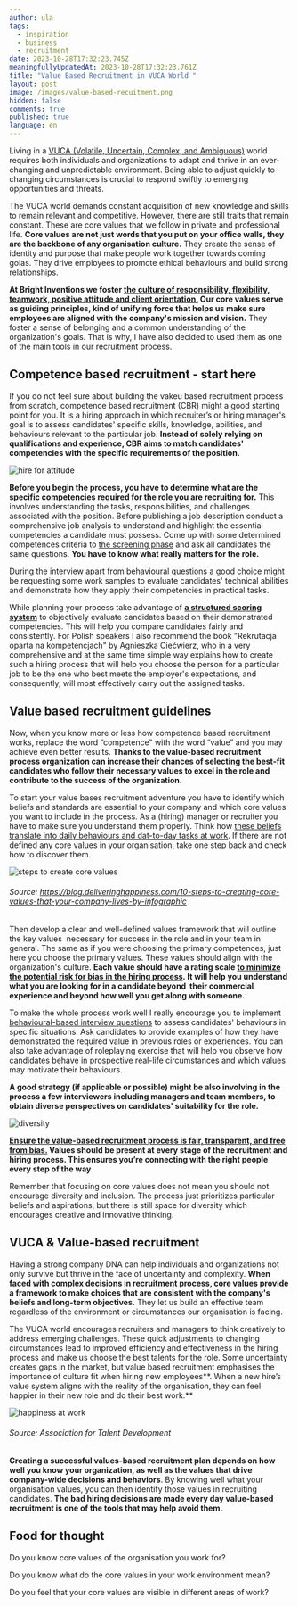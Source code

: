 ```yaml
---
author: ula
tags:
  - inspiration
  - business
  - recruitment
date: 2023-10-28T17:32:23.745Z
meaningfullyUpdatedAt: 2023-10-28T17:32:23.761Z
title: "Value Based Recruitment in VUCA World "
layout: post
image: /images/value-based-recuitment.png
hidden: false
comments: true
published: true
language: en
---
```

Living in a [VUCA (Volatile, Uncertain, Complex, and Ambiguous)](https://en.wikipedia.org/wiki/Volatility,_uncertainty,_complexity_and_ambiguity) world requires both individuals and organizations to adapt and thrive in an ever-changing and unpredictable environment. Being able to adjust quickly to changing circumstances is crucial to respond swiftly to emerging opportunities and threats.

The VUCA world demands constant acquisition of new knowledge and skills to remain relevant and competitive. However, there are still traits that remain constant. These are core values that we follow in private and professional life. **Core values are not just words that you put on your office walls, they are the backbone of any organisation culture.** They create the sense of identity and purpose that make people work together towards coming golas. They drive employees to promote ethical behaviours and build strong relationships. 

**At Bright Inventions we foster [the culture of responsibility, flexibility, teamwork, positive attitude and client orientation.](https://brightinventions.pl/about-us/#core-values) Our core values serve as guiding principles, kind of unifying force that helps us make sure employees are aligned with the company's mission and vision.** They foster a sense of belonging and a common understanding of the organization's goals. That is why, I have also decided to used them as one of the main tools in our recruitment process. 

## **Competence based recruitment - start here**

If you do not feel sure about building the vakeu based recruitment process from scratch, competence based recruitment (CBR) might a good starting point for you. It is a hiring approach in which recruiter’s or hiring manager's goal is to assess candidates' specific skills, knowledge, abilities, and behaviours relevant to the particular job. **Instead of solely relying on qualifications and experience, CBR aims to match candidates' competencies with the specific requirements of the position.** 

<div class="image"><img src="/images/hire-for-attitude.jpg" alt="hire for attitude" title="undefined"  /> </div>

**Before you begin the process, you have to determine what are the specific competencies required for the role you are recruiting for.** This involves understanding the tasks, responsibilities, and challenges associated with the position. Before publishing a job description conduct a comprehensive job analysis to understand and highlight the essential competencies a candidate must possess. Come up with some determined competences criteria to [the screening phase](https://resources.workable.com/stories-and-insights/phone-screen-interview) and ask all candidates the same questions. **You have to know what really matters for the role.** 

During the interview apart from behavioural questions a good choice might be requesting some work samples to evaluate candidates' technical abilities and demonstrate how they apply their competencies in practical tasks.

While planning your process take advantage of **[a structured scoring system](https://recruitee.com/articles/structured-interview)** to objectively evaluate candidates based on their demonstrated competencies. This will help you compare candidates fairly and consistently. For Polish speakers I also recommend the book "Rekrutacja oparta na kompetencjach" by Agnieszka Ciećwierz, who in a very comprehensive and at the same time simple way explains how to create such a hiring process that will help you choose the person for a particular job to be the one who best meets the employer's expectations, and consequently, will most effectively carry out the assigned tasks.

## **Value based recruitment guidelines** 

Now, when you know more or less how competence based recruitment works, replace the word “competence" with the word “value” and you may achieve even better results. **Thanks to the value-based recruitment process organization can increase their chances of selecting the best-fit candidates who follow their necessary values to excel in the role and contribute to the success of the organization.**

To start your value bases recruitment adventure you have to identify which beliefs and standards are essential to your company and which core values you want to include in the process. As a (hiring) manager or recruiter you have to make sure you understand them properly. Think how [these beliefs translate into daily behaviours and dat-to-day tasks at work](https://hbr.org/2002/07/make-your-values-mean-something). If there are not defined any core values in your organisation, take one step back and check how to discover them. 

<div class="image"><img src="/images/steps-to-create-core-values.png" alt="steps to create core values " title="undefined"  /> </div>

###### Source: https://blog.deliveringhappiness.com/10-steps-to-creating-core-values-that-your-company-lives-by-infographic

Then develop a clear and well-defined values framework that will outline the key values  necessary for success in the role and in your team in general. The same as if you were choosing the primary competences, just here you choose the primary values. These values should align with the organization's culture. **Each value should have a rating scale [to minimize the potential risk for bias in the hiring process](https://brightinventions.pl/blog/cognitive-bias-how-it-affects-our-hiring-decisions/). It will help you understand what you are looking for in a candidate beyond  their commercial experience and beyond how well you get along with someone.** 

To make the whole process work well I really encourage you to implement [behavioural-based interview questions](https://www.themuse.com/advice/behavioral-interview-questions-answers-examples) to assess candidates' behaviours in specific situations. Ask candidates to provide examples of how they have demonstrated the required value in previous roles or experiences. You can also take advantage of roleplaying exercise that will help you observe how candidates behave in prospective real-life circumstances and which values may motivate their behaviours.

**A good strategy (if applicable or possible) might be also involving in the process a few interviewers including managers and team members, to obtain diverse perspectives on candidates' suitability for the role.** 

<div class="image"><img src="/images/diveristy-.jpeg" alt="diversity " title="undefined"  /> </div>

**[Ensure the value-based recruitment process is fair, transparent, and free from bias.](https://brightinventions.pl/blog/cognitive-bias-how-it-affects-our-hiring-decisions/) Values should be present at every stage of the recruitment and hiring process. This ensures you’re connecting with the right people every step of the way**

Remember that focusing on core values does not mean you should not encourage diversity and inclusion. The process just prioritizes particular beliefs and aspirations, but there is still space for diversity which encourages creative and innovative thinking. 

## **VUCA & Value-based recruitment** 

Having a strong company DNA can help individuals and organizations not only survive but thrive in the face of uncertainty and complexity. **When faced with complex decisions in recruitment process, core values provide a framework to make choices that are consistent with the company's beliefs and long-term objectives.** They let us build an effective team regardless of the environment or circumstances our organisation is facing. 

The VUCA world encourages recruiters and managers to think creatively to address emerging challenges. These quick adjustments to changing circumstances lead to improved efficiency and effectiveness in the hiring process and make us choose the best talents for the role. Some uncertainty creates gaps in the market, but value based recruitment emphasises the importance of culture fit when hiring new employees**. When a new hire’s value system aligns with the reality of the organisation, they can feel happier in their new role and do their best work.** 

<div class="image"><img src="/images/screenshot-2023-07-25-at-10.43.47.png" alt="happiness at work " title="undefined"  /> </div>

###### Source: Association for Talent Development

**Creating a successful values-based recruitment plan depends on how well you know your organization, as well as the values that drive company-wide decisions and behaviors**. By knowing well what your organisation values, you can then identify those values in recruiting candidates. **The bad hiring decisions are made every day value-based recruitment is one of the tools that may help avoid them.** 

## **Food for thought**

Do you know core values of the organisation you work for?

Do you know what do the core values in your work environment mean? 

Do you feel that your core values are visible in different areas of work?